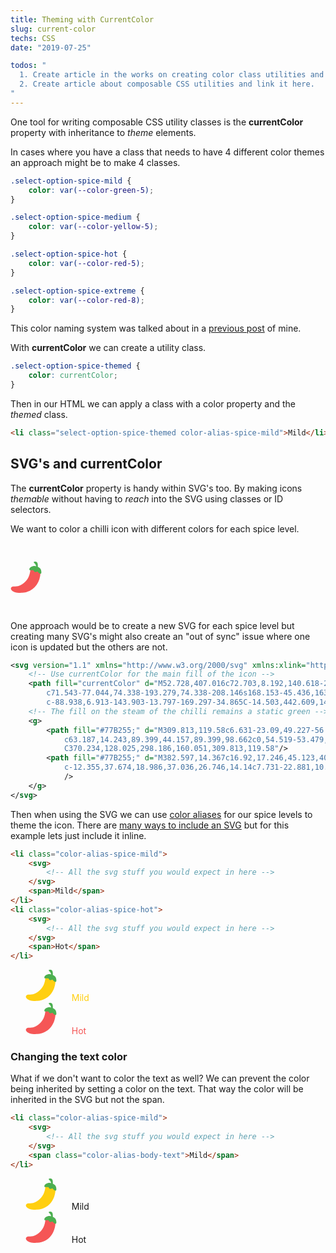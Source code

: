 ```yaml
---
title: Theming with CurrentColor
slug: current-color
techs: CSS
date: "2019-07-25"

todos: "
  1. Create article in the works on creating color class utilities and link it here.
  2. Create article about composable CSS utilities and link it here.
"
---
```


One tool for writing composable CSS utility classes is the **currentColor** property with inheritance to *theme* elements.

In cases where you have a class that needs to have 4 different color themes an approach might be to make 4 classes.

```css
.select-option-spice-mild {
    color: var(--color-green-5);
}

.select-option-spice-medium {
    color: var(--color-yellow-5);
}

.select-option-spice-hot {
    color: var(--color-red-5);
}

.select-option-spice-extreme {
    color: var(--color-red-8);
}
```
This color naming system was talked about in a [previous post](./color-system/#numbered-colors) of mine.

With **currentColor** we can create a utility class.

```css
.select-option-spice-themed {
    color: currentColor;
}
```

Then in our HTML we can apply a class with a color property and the *themed* class.

```html
<li class="select-option-spice-themed color-alias-spice-mild">Mild</li>
```

## SVG's and currentColor

The **currentColor** property is handy within SVG's too. By making icons *themable* without having to *reach* into the SVG using classes or ID selectors.

We want to color a chilli icon with different colors for each spice level.

<svg version="1.1" xmlns="http://www.w3.org/2000/svg" xmlns:xlink="http://www.w3.org/1999/xlink" viewBox="0 0 512 512" width="50" height="50" style="margin: 30px auto">
    <!-- Use currentColor for the main fill of the icon -->
    <path fill="#f55656" d="M52.728,407.016c72.703,8.192,140.618-24.16,200.282-88.403
        c71.543-77.044,74.338-193.279,74.338-208.146s168.153-45.436,163.544,74.338c-6.378,166.458-110.451,311.417-296.118,325.839
        c-88.938,6.913-143.903-13.797-169.297-34.865C-14.503,442.609,14.325,402.69,52.728,407.016"/>
    <!-- The fill on the steam of the chilli remains a static green -->
    <g>
        <path fill="#4caf50" d="M309.813,119.58c6.631-23.09,49.227-56.898,106.556-43.979
            c63.187,14.243,89.399,44.157,89.399,98.662c0,54.519-53.479,7.27-60.912-9.456s-38.403,33.452-65.462-19.031
            C370.234,128.025,298.186,160.051,309.813,119.58"/>
        <path fill="#4caf50" d="M382.597,14.367c16.92,17.246,45.123,40.618,32.783,78.293
            c-12.355,37.674,18.986,37.036,26.746,14.14c7.731-22.881,10.065-72.123-6.467-94.112C419.142-9.302,369.797,1.313,382.597,14.367"
            />
    </g>
</svg>

One approach would be to create a new SVG for each spice level but creating many SVG's might also create an "out of sync" issue where one icon is updated but the others are not.

```xml
<svg version="1.1" xmlns="http://www.w3.org/2000/svg" xmlns:xlink="http://www.w3.org/1999/xlink" viewBox="0 0 512 512">
    <!-- Use currentColor for the main fill of the icon -->
    <path fill="currentColor" d="M52.728,407.016c72.703,8.192,140.618-24.16,200.282-88.403
        c71.543-77.044,74.338-193.279,74.338-208.146s168.153-45.436,163.544,74.338c-6.378,166.458-110.451,311.417-296.118,325.839
        c-88.938,6.913-143.903-13.797-169.297-34.865C-14.503,442.609,14.325,402.69,52.728,407.016"/>
    <!-- The fill on the steam of the chilli remains a static green -->
    <g>
        <path fill="#77B255;" d="M309.813,119.58c6.631-23.09,49.227-56.898,106.556-43.979
            c63.187,14.243,89.399,44.157,89.399,98.662c0,54.519-53.479,7.27-60.912-9.456s-38.403,33.452-65.462-19.031
            C370.234,128.025,298.186,160.051,309.813,119.58"/>
        <path fill="#77B255;" d="M382.597,14.367c16.92,17.246,45.123,40.618,32.783,78.293
            c-12.355,37.674,18.986,37.036,26.746,14.14c7.731-22.881,10.065-72.123-6.467-94.112C419.142-9.302,369.797,1.313,382.597,14.367"
            />
    </g>
</svg>
```

Then when using the SVG we can use [color aliases](./post/color-system/#aliases) for our spice levels to theme the icon. There are [many ways to include an SVG](https://css-tricks.com/using-svg/) but for this example lets just include it inline.

```html
<li class="color-alias-spice-mild">
    <svg>
        <!-- All the svg stuff you would expect in here -->
    </svg>
    <span>Mild</span>
</li>
<li class="color-alias-spice-hot">
    <svg>
        <!-- All the svg stuff you would expect in here -->
    </svg>
    <span>Hot</span>
</li>
```
<ul style="list-style: none">
    <li class="color-alias-spice-mild">
        <svg version="1.1" xmlns="http://www.w3.org/2000/svg" xmlns:xlink="http://www.w3.org/1999/xlink" viewBox="0 0 512 512" width="50" height="50" style="display: inline-block">
        <!-- Use currentColor for the main fill of the icon -->
            <path fill="#ffcf10" d="M52.728,407.016c72.703,8.192,140.618-24.16,200.282-88.403
                c71.543-77.044,74.338-193.279,74.338-208.146s168.153-45.436,163.544,74.338c-6.378,166.458-110.451,311.417-296.118,325.839
                c-88.938,6.913-143.903-13.797-169.297-34.865C-14.503,442.609,14.325,402.69,52.728,407.016"/>
            <!-- The fill on the steam of the chilli remains a static green -->
            <g>
                <path fill="#4caf50" d="M309.813,119.58c6.631-23.09,49.227-56.898,106.556-43.979
                    c63.187,14.243,89.399,44.157,89.399,98.662c0,54.519-53.479,7.27-60.912-9.456s-38.403,33.452-65.462-19.031
                    C370.234,128.025,298.186,160.051,309.813,119.58"/>
                <path fill="#4caf50" d="M382.597,14.367c16.92,17.246,45.123,40.618,32.783,78.293
                    c-12.355,37.674,18.986,37.036,26.746,14.14c7.731-22.881,10.065-72.123-6.467-94.112C419.142-9.302,369.797,1.313,382.597,14.367"
                    />
            </g>
        </svg>
        <span class="select-option-spice-themed" style="margin-left: 20px; color: #ffcf10">Mild</span>
    </li>
    <li class="color-alias-spice-hot">
        <svg version="1.1" xmlns="http://www.w3.org/2000/svg" xmlns:xlink="http://www.w3.org/1999/xlink" viewBox="0 0 512 512" width="50" height="50" style="display: inline-block">
            <!-- Use currentColor for the main fill of the icon -->
            <path fill="#f55656" d="M52.728,407.016c72.703,8.192,140.618-24.16,200.282-88.403
                c71.543-77.044,74.338-193.279,74.338-208.146s168.153-45.436,163.544,74.338c-6.378,166.458-110.451,311.417-296.118,325.839
                c-88.938,6.913-143.903-13.797-169.297-34.865C-14.503,442.609,14.325,402.69,52.728,407.016"/>
            <!-- The fill on the steam of the chilli remains a static green -->
            <g>
                <path fill="#4caf50" d="M309.813,119.58c6.631-23.09,49.227-56.898,106.556-43.979
                    c63.187,14.243,89.399,44.157,89.399,98.662c0,54.519-53.479,7.27-60.912-9.456s-38.403,33.452-65.462-19.031
                    C370.234,128.025,298.186,160.051,309.813,119.58"/>
                <path fill="#4caf50" d="M382.597,14.367c16.92,17.246,45.123,40.618,32.783,78.293
                    c-12.355,37.674,18.986,37.036,26.746,14.14c7.731-22.881,10.065-72.123-6.467-94.112C419.142-9.302,369.797,1.313,382.597,14.367"
                    />
            </g>
        </svg>
        <span class="select-option-spice-themed" style="margin-left: 20px; color: #f55656">Hot</span>
    </li>
</ul>

### Changing the text color

What if we don't want to color the text as well? We can prevent the color being inherited by setting a color on the text. That way the color will be inherited in the SVG but not the span.

```html
<li class="color-alias-spice-mild">
    <svg>
        <!-- All the svg stuff you would expect in here -->
    </svg>
    <span class="color-alias-body-text">Mild</span>
</li>
```

<ul style="list-style: none">
    <li class="color-alias-spice-mild">
        <svg version="1.1" xmlns="http://www.w3.org/2000/svg" xmlns:xlink="http://www.w3.org/1999/xlink" viewBox="0 0 512 512" width="50" height="50" style="display: inline-block">
        <!-- Use currentColor for the main fill of the icon -->
            <path fill="#ffcf10" d="M52.728,407.016c72.703,8.192,140.618-24.16,200.282-88.403
                c71.543-77.044,74.338-193.279,74.338-208.146s168.153-45.436,163.544,74.338c-6.378,166.458-110.451,311.417-296.118,325.839
                c-88.938,6.913-143.903-13.797-169.297-34.865C-14.503,442.609,14.325,402.69,52.728,407.016"/>
            <!-- The fill on the steam of the chilli remains a static green -->
            <g>
                <path fill="#4caf50" d="M309.813,119.58c6.631-23.09,49.227-56.898,106.556-43.979
                    c63.187,14.243,89.399,44.157,89.399,98.662c0,54.519-53.479,7.27-60.912-9.456s-38.403,33.452-65.462-19.031
                    C370.234,128.025,298.186,160.051,309.813,119.58"/>
                <path fill="#4caf50" d="M382.597,14.367c16.92,17.246,45.123,40.618,32.783,78.293
                    c-12.355,37.674,18.986,37.036,26.746,14.14c7.731-22.881,10.065-72.123-6.467-94.112C419.142-9.302,369.797,1.313,382.597,14.367"
                    />
            </g>
        </svg>
        <span class="select-option-spice-themed" style="margin-left: 20px;">Mild</span>
    </li>
    <li class="color-alias-spice-hot">
        <svg version="1.1" xmlns="http://www.w3.org/2000/svg" xmlns:xlink="http://www.w3.org/1999/xlink" viewBox="0 0 512 512" width="50" height="50" style="display: inline-block">
            <!-- Use currentColor for the main fill of the icon -->
            <path fill="#f55656" d="M52.728,407.016c72.703,8.192,140.618-24.16,200.282-88.403
                c71.543-77.044,74.338-193.279,74.338-208.146s168.153-45.436,163.544,74.338c-6.378,166.458-110.451,311.417-296.118,325.839
                c-88.938,6.913-143.903-13.797-169.297-34.865C-14.503,442.609,14.325,402.69,52.728,407.016"/>
            <!-- The fill on the steam of the chilli remains a static green -->
            <g>
                <path fill="#4caf50" d="M309.813,119.58c6.631-23.09,49.227-56.898,106.556-43.979
                    c63.187,14.243,89.399,44.157,89.399,98.662c0,54.519-53.479,7.27-60.912-9.456s-38.403,33.452-65.462-19.031
                    C370.234,128.025,298.186,160.051,309.813,119.58"/>
                <path fill="#4caf50" d="M382.597,14.367c16.92,17.246,45.123,40.618,32.783,78.293
                    c-12.355,37.674,18.986,37.036,26.746,14.14c7.731-22.881,10.065-72.123-6.467-94.112C419.142-9.302,369.797,1.313,382.597,14.367"
                    />
            </g>
        </svg>
        <span class="select-option-spice-themed" style="margin-left: 20px;">Hot</span>
    </li>
</ul>
